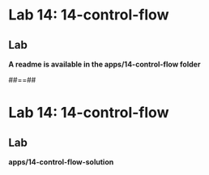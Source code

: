 <!-- .slide: class="exercice" -->

# Lab 14: 14-control-flow

## Lab

<b>A readme is available in the apps/14-control-flow folder</b>

##==##

<!-- .slide: class="exercice full-center" -->

# Lab 14: 14-control-flow

## Lab

<b>apps/14-control-flow-solution</b>
